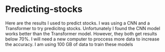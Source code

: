 # Predicting-stocks
Here are the results I used to predict stocks. I was using a CNN and a Transformer to try predicitng stocks.
Unfortunately I found the CNN model works better than the Transformer model. However, they both get results below 70%.
I will need a new computer to proccess more data to increase the accuracy. I am using 100 GB of data to train these models
